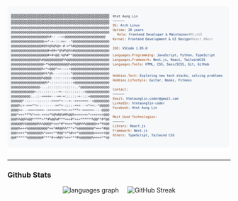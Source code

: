 <a href="https://github.com/HTLA380/HTLA380">
  <picture>
    <source media="(prefers-color-scheme: dark)" srcset="https://raw.githubusercontent.com/HTLA380/HTLA380/main/dark_mode.svg">
    <img alt="HTLA380's GitHub Profile README" src="https://raw.githubusercontent.com/HTLA380/HTLA380/main/light_mode.svg">
  </picture>
</a>

---
### Github Stats

<div align="center">
  <img src="https://github-readme-stats.vercel.app/api/top-langs?username=HTLA380&locale=en&hide_title=false&layout=compact&card_width=320&langs_count=5&theme=dracula&hide_border=false&order=2" height="150" alt="languages graph"  />
  <img src="https://github-readme-streak-stats.herokuapp.com?user=HTLA380&theme=github-dark-dimmed" alt="GitHub Streak" height="150" style="margin-left: 1rem;" />
</div>

